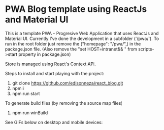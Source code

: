 # PWA Blog template using ReactJs and Material UI

This is a template PWA - Progresive Web Application that uses ReactJs and Material UI. Currently I've done the development in a subfolder ('/pwa/'). To run in the root folder just remove the ("homepage": "/pwa/",) in the package.json file. (Also remove the "set HOST=intranet&& " from scripts->start property in package.json)

Store is managed using React's Context API.

Steps to install and start playing with the project:

1. git clone https://github.com/edisonneza/react_blog.git
2. npm i
3. npm run start

To generate build files (by removing the source map files) 

1. npm run winBuild

See GIFs below on desktop and mobile devices:



